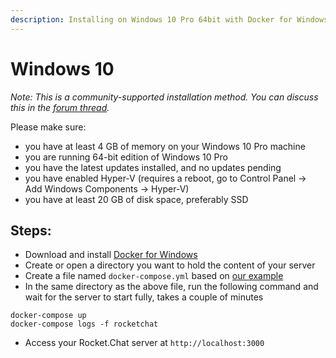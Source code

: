 ```yaml
---
description: Installing on Windows 10 Pro 64bit with Docker for Windows
---
```


# Windows 10

_Note: This is a community-supported installation method. You can discuss this in the_ [_forum thread_](https://forums.rocket.chat/t/windows-10-pro-installation-guide/408)_._

Please make sure:

* you have at least 4 GB of memory on your Windows 10 Pro machine
* you are running 64-bit edition of Windows 10 Pro
* you have the latest updates installed, and no updates pending
* you have enabled Hyper-V (requires a reboot, go to Control Panel -> Add Windows Components -> Hyper-V)
* you have at least 20 GB of disk space, preferably SSD

## Steps:

* Download and install [Docker for Windows](https://docs.docker.com/docker-for-windows/)
* Create or open a directory you want to hold the content of your server
* Create a file named `docker-compose.yml` based on [our example](https://github.com/RocketChat/Rocket.Chat/blob/develop/docker-compose.yml)
* In the same directory as the above file, run the following command and wait for the server to start fully, takes a couple of minutes

```
docker-compose up
docker-compose logs -f rocketchat
```

* Access your Rocket.Chat server at `http://localhost:3000`
